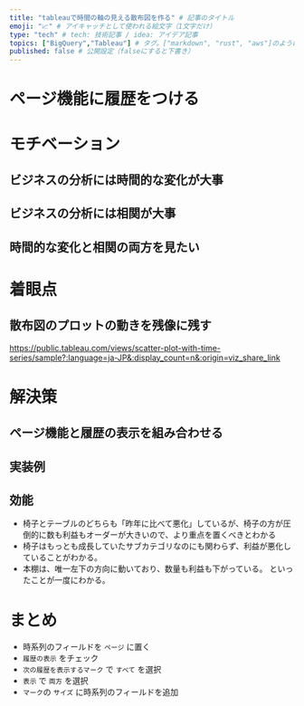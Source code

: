 ```yaml
---
title: "tableauで時間の軸の見える散布図を作る" # 記事のタイトル
emoji: "📈" # アイキャッチとして使われる絵文字（1文字だけ）
type: "tech" # tech: 技術記事 / idea: アイデア記事
topics: ["BigQuery","Tableau"] # タグ。["markdown", "rust", "aws"]のように指定する
published: false # 公開設定（falseにすると下書き）
---
```


# ページ機能に履歴をつける

# モチベーション
## ビジネスの分析には時間的な変化が大事

## ビジネスの分析には相関が大事

## 時間的な変化と相関の両方を見たい

# 着眼点
## 散布図のプロットの動きを残像に残す
https://public.tableau.com/views/scatter-plot-with-time-series/sample?:language=ja-JP&:display_count=n&:origin=viz_share_link

# 解決策
## ページ機能と履歴の表示を組み合わせる
## 実装例

## 効能
- 椅子とテーブルのどちらも「昨年に比べて悪化」しているが、椅子の方が圧倒的に数も利益もオーダーが大きいので、より重点を置くべきとわかる
- 椅子はもっとも成長していたサブカテゴリなのにも関わらず、利益が悪化していることがわかる。
- 本棚は、唯一左下の方向に動いており、数量も利益も下がっている。
といったことが一度にわかる。


# まとめ
- 時系列のフィールドを `ページ` に置く
- `履歴の表示` をチェック
- `次の履歴を表示するマーク` で `すべて` を選択
- `表示` で `両方` を選択
- `マーク`の `サイズ` に時系列のフィールドを追加